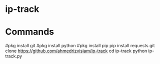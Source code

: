 # ip-track


# Commands

#pkg install git
#pkg install python
#pkg install pip
pip install requests
git clone https://github.com/ahmedrizvisiam/ip-track
cd ip-track
python ip-track.py
